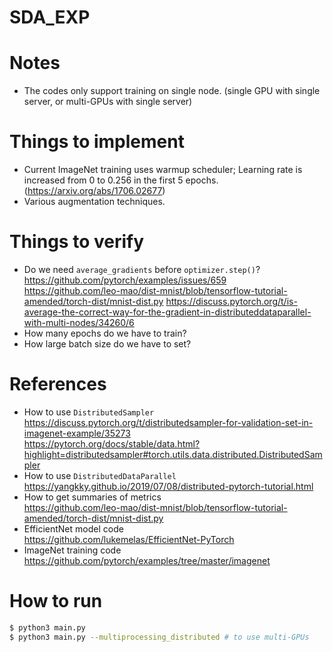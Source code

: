 # SDA_EXP

# Notes

  - The codes only support training on single node. (single GPU with single server, or multi-GPUs with single server)

# Things to implement

  - Current ImageNet training uses warmup scheduler; Learning rate is increased from 0 to
0.256 in the first 5 epochs. (https://arxiv.org/abs/1706.02677)
  - Various augmentation techniques.

# Things to verify

  - Do we need `average_gradients` before `optimizer.step()`? \
   <https://github.com/pytorch/examples/issues/659> \
   <https://github.com/leo-mao/dist-mnist/blob/tensorflow-tutorial-amended/torch-dist/mnist-dist.py>
   <https://discuss.pytorch.org/t/is-average-the-correct-way-for-the-gradient-in-distributeddataparallel-with-multi-nodes/34260/6>
  - How many epochs do we have to train?
  - How large batch size do we have to set?

# References

  - How to use `DistributedSampler` \
    <https://discuss.pytorch.org/t/distributedsampler-for-validation-set-in-imagenet-example/35273> \
    <https://pytorch.org/docs/stable/data.html?highlight=distributedsampler#torch.utils.data.distributed.DistributedSampler>
  - How to use `DistributedDataParallel` \
    <https://yangkky.github.io/2019/07/08/distributed-pytorch-tutorial.html>
  - How to get summaries of metrics \
    <https://github.com/leo-mao/dist-mnist/blob/tensorflow-tutorial-amended/torch-dist/mnist-dist.py>
  - EfficientNet model code \
    <https://github.com/lukemelas/EfficientNet-PyTorch>
  - ImageNet training code \
    <https://github.com/pytorch/examples/tree/master/imagenet>

# How to run

```sh
$ python3 main.py
$ python3 main.py --multiprocessing_distributed # to use multi-GPUs
```

